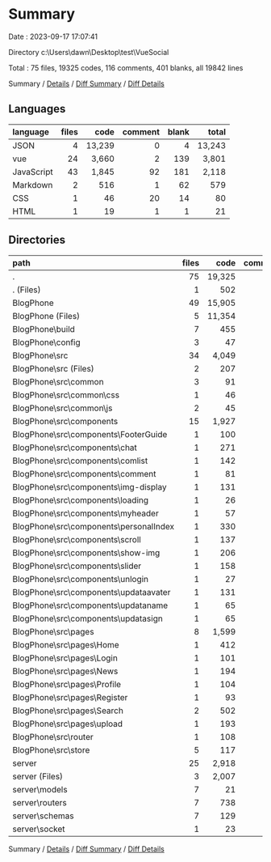# Summary

Date : 2023-09-17 17:07:41

Directory c:\\Users\\dawn\\Desktop\\test\\VueSocial

Total : 75 files,  19325 codes, 116 comments, 401 blanks, all 19842 lines

Summary / [Details](details.md) / [Diff Summary](diff.md) / [Diff Details](diff-details.md)

## Languages
| language | files | code | comment | blank | total |
| :--- | ---: | ---: | ---: | ---: | ---: |
| JSON | 4 | 13,239 | 0 | 4 | 13,243 |
| vue | 24 | 3,660 | 2 | 139 | 3,801 |
| JavaScript | 43 | 1,845 | 92 | 181 | 2,118 |
| Markdown | 2 | 516 | 1 | 62 | 579 |
| CSS | 1 | 46 | 20 | 14 | 80 |
| HTML | 1 | 19 | 1 | 1 | 21 |

## Directories
| path | files | code | comment | blank | total |
| :--- | ---: | ---: | ---: | ---: | ---: |
| . | 75 | 19,325 | 116 | 401 | 19,842 |
| . (Files) | 1 | 502 | 1 | 54 | 557 |
| BlogPhone | 49 | 15,905 | 103 | 286 | 16,294 |
| BlogPhone (Files) | 5 | 11,354 | 3 | 13 | 11,370 |
| BlogPhone\\build | 7 | 455 | 40 | 56 | 551 |
| BlogPhone\\config | 3 | 47 | 26 | 18 | 91 |
| BlogPhone\\src | 34 | 4,049 | 34 | 199 | 4,282 |
| BlogPhone\\src (Files) | 2 | 207 | 7 | 18 | 232 |
| BlogPhone\\src\\common | 3 | 91 | 20 | 18 | 129 |
| BlogPhone\\src\\common\\css | 1 | 46 | 20 | 14 | 80 |
| BlogPhone\\src\\common\\js | 2 | 45 | 0 | 4 | 49 |
| BlogPhone\\src\\components | 15 | 1,927 | 1 | 94 | 2,022 |
| BlogPhone\\src\\components\\FooterGuide | 1 | 100 | 0 | 5 | 105 |
| BlogPhone\\src\\components\\chat | 1 | 271 | 0 | 4 | 275 |
| BlogPhone\\src\\components\\comlist | 1 | 142 | 0 | 5 | 147 |
| BlogPhone\\src\\components\\comment | 1 | 81 | 0 | 5 | 86 |
| BlogPhone\\src\\components\\img-display | 1 | 131 | 0 | 10 | 141 |
| BlogPhone\\src\\components\\loading | 1 | 26 | 0 | 1 | 27 |
| BlogPhone\\src\\components\\myheader | 1 | 57 | 1 | 4 | 62 |
| BlogPhone\\src\\components\\personalIndex | 1 | 330 | 0 | 5 | 335 |
| BlogPhone\\src\\components\\scroll | 1 | 137 | 0 | 6 | 143 |
| BlogPhone\\src\\components\\show-img | 1 | 206 | 0 | 21 | 227 |
| BlogPhone\\src\\components\\slider | 1 | 158 | 0 | 13 | 171 |
| BlogPhone\\src\\components\\unlogin | 1 | 27 | 0 | 3 | 30 |
| BlogPhone\\src\\components\\updataavater | 1 | 131 | 0 | 4 | 135 |
| BlogPhone\\src\\components\\updataname | 1 | 65 | 0 | 4 | 69 |
| BlogPhone\\src\\components\\updatasign | 1 | 65 | 0 | 4 | 69 |
| BlogPhone\\src\\pages | 8 | 1,599 | 1 | 39 | 1,639 |
| BlogPhone\\src\\pages\\Home | 1 | 412 | 0 | 5 | 417 |
| BlogPhone\\src\\pages\\Login | 1 | 101 | 0 | 4 | 105 |
| BlogPhone\\src\\pages\\News | 1 | 194 | 0 | 6 | 200 |
| BlogPhone\\src\\pages\\Profile | 1 | 104 | 0 | 5 | 109 |
| BlogPhone\\src\\pages\\Register | 1 | 93 | 0 | 5 | 98 |
| BlogPhone\\src\\pages\\Search | 2 | 502 | 0 | 9 | 511 |
| BlogPhone\\src\\pages\\upload | 1 | 193 | 1 | 5 | 199 |
| BlogPhone\\src\\router | 1 | 108 | 0 | 8 | 116 |
| BlogPhone\\src\\store | 5 | 117 | 5 | 22 | 144 |
| server | 25 | 2,918 | 12 | 61 | 2,991 |
| server (Files) | 3 | 2,007 | 3 | 12 | 2,022 |
| server\\models | 7 | 21 | 0 | 11 | 32 |
| server\\routers | 7 | 738 | 8 | 21 | 767 |
| server\\schemas | 7 | 129 | 0 | 16 | 145 |
| server\\socket | 1 | 23 | 1 | 1 | 25 |

Summary / [Details](details.md) / [Diff Summary](diff.md) / [Diff Details](diff-details.md)